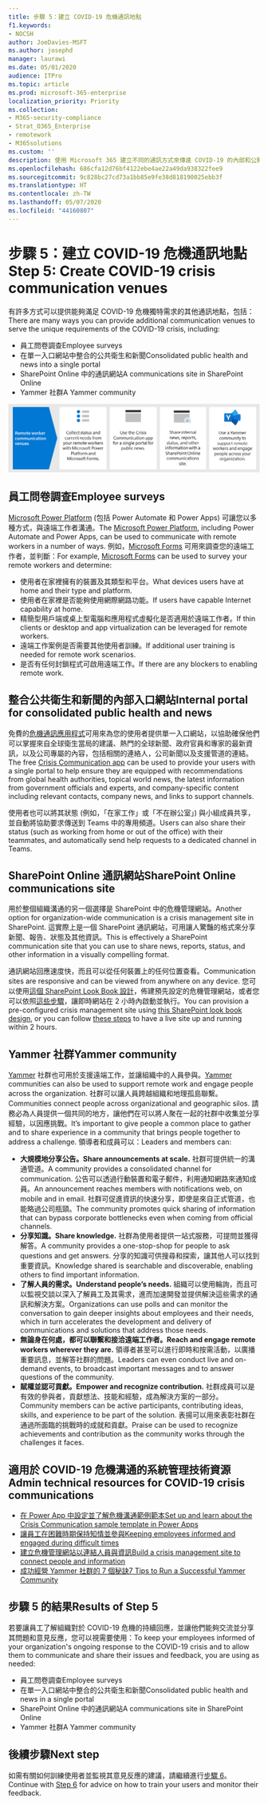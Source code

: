 ```yaml
---
title: 步驟 5：建立 COVID-19 危機通訊地點
f1.keywords:
- NOCSH
author: JoeDavies-MSFT
ms.author: josephd
manager: laurawi
ms.date: 05/01/2020
audience: ITPro
ms.topic: article
ms.prod: microsoft-365-enterprise
localization_priority: Priority
ms.collection:
- M365-security-compliance
- Strat_O365_Enterprise
- remotework
- M365solutions
ms.custom: ''
description: 使用 Microsoft 365 建立不同的通訊方式來傳達 COVID-19 的內部和公開消息。
ms.openlocfilehash: 686cfa12d76bf4122ebe4ae22a49da938322fee9
ms.sourcegitcommit: 9c828bc27cd73a1bb85e9fe38d818190025ebb3f
ms.translationtype: HT
ms.contentlocale: zh-TW
ms.lasthandoff: 05/07/2020
ms.locfileid: "44160807"
---
```

# <a name="step-5-create-covid-19-crisis-communication-venues"></a><span data-ttu-id="60419-103">步驟 5：建立 COVID-19 危機通訊地點</span><span class="sxs-lookup"><span data-stu-id="60419-103">Step 5: Create COVID-19 crisis communication venues</span></span>

<span data-ttu-id="60419-104">有許多方式可以提供能夠滿足 COVID-19 危機獨特需求的其他通訊地點，包括：</span><span class="sxs-lookup"><span data-stu-id="60419-104">There are many ways you can provide additional communication venues to serve the unique requirements of the COVID-19 crisis, including:</span></span>

- <span data-ttu-id="60419-105">員工問卷調查</span><span class="sxs-lookup"><span data-stu-id="60419-105">Employee surveys</span></span>
- <span data-ttu-id="60419-106">在單一入口網站中整合的公共衛生和新聞</span><span class="sxs-lookup"><span data-stu-id="60419-106">Consolidated public health and news into a single portal</span></span>
- <span data-ttu-id="60419-107">SharePoint Online 中的通訊網站</span><span class="sxs-lookup"><span data-stu-id="60419-107">A communications site in SharePoint Online</span></span>
- <span data-ttu-id="60419-108">Yammer 社群</span><span class="sxs-lookup"><span data-stu-id="60419-108">A Yammer community</span></span>

![COVID-19 危機通訊地點](../media/empower-people-to-work-remotely/comm-venues-grid.png)

## <a name="employee-surveys"></a><span data-ttu-id="60419-110">員工問卷調查</span><span class="sxs-lookup"><span data-stu-id="60419-110">Employee surveys</span></span>

<span data-ttu-id="60419-111">[Microsoft Power Platform](https://powerplatform.microsoft.com/) (包括 Power Automate 和 Power Apps) 可讓您以多種方式，與遠端工作者溝通。</span><span class="sxs-lookup"><span data-stu-id="60419-111">The [Microsoft Power Platform](https://powerplatform.microsoft.com/), including Power Automate and Power Apps, can be used to communicate with remote workers in a number of ways.</span></span> <span data-ttu-id="60419-112">例如，[Microsoft Forms](https://forms.microsoft.com/) 可用來調查您的遠端工作者，並判斷：</span><span class="sxs-lookup"><span data-stu-id="60419-112">For example, [Microsoft Forms](https://forms.microsoft.com/) can be used to survey your remote workers and determine:</span></span>

- <span data-ttu-id="60419-113">使用者在家裡擁有的裝置及其類型和平台。</span><span class="sxs-lookup"><span data-stu-id="60419-113">What devices users have at home and their type and platform.</span></span>
- <span data-ttu-id="60419-114">使用者在家裡是否能夠使用網際網路功能。</span><span class="sxs-lookup"><span data-stu-id="60419-114">If users have capable Internet capability at home.</span></span>
- <span data-ttu-id="60419-115">精簡型用戶端或桌上型電腦和應用程式虛擬化是否適用於遠端工作者。</span><span class="sxs-lookup"><span data-stu-id="60419-115">If thin clients or desktop and app virtualization can be leveraged for remote workers.</span></span>
- <span data-ttu-id="60419-116">遠端工作案例是否需要其他使用者訓練。</span><span class="sxs-lookup"><span data-stu-id="60419-116">If additional user training is needed for remote work scenarios.</span></span>
- <span data-ttu-id="60419-117">是否有任何封鎖程式可啟用遠端工作。</span><span class="sxs-lookup"><span data-stu-id="60419-117">If there are any blockers to enabling remote work.</span></span>

## <a name="internal-portal-for-consolidated-public-health-and-news"></a><span data-ttu-id="60419-118">整合公共衛生和新聞的內部入口網站</span><span class="sxs-lookup"><span data-stu-id="60419-118">Internal portal for consolidated public health and news</span></span>

<span data-ttu-id="60419-119">免費的[危機通訊應用程式](https://techcommunity.microsoft.com/t5/microsoft-teams-blog/coordinate-crisis-communications-using-microsoft-teams-power/ba-p/1216715)可用來為您的使用者提供單一入口網站，以協助確保他們可以掌握來自全球衛生當局的建議、熱門的全球新聞、政府官員和專家的最新資訊，以及公司專屬的內容，包括相關的連絡人，公司新聞以及支援管道的連結。</span><span class="sxs-lookup"><span data-stu-id="60419-119">The free [Crisis Communication app](https://techcommunity.microsoft.com/t5/microsoft-teams-blog/coordinate-crisis-communications-using-microsoft-teams-power/ba-p/1216715) can be used to provide your users with a single portal to help ensure they are equipped with recommendations from global health authorities, topical world news, the latest information from government officials and experts, and company-specific content including relevant contacts, company news, and links to support channels.</span></span> 

<span data-ttu-id="60419-120">使用者也可以將其狀態 (例如，「在家工作」或「不在辦公室」) 與小組成員共享，並自動將協助要求傳送到 Teams 中的專用頻道。</span><span class="sxs-lookup"><span data-stu-id="60419-120">Users can also share their status (such as working from home or out of the office) with their teammates, and automatically send help requests to a dedicated channel in Teams.</span></span>

## <a name="sharepoint-online-communications-site"></a><span data-ttu-id="60419-121">SharePoint Online 通訊網站</span><span class="sxs-lookup"><span data-stu-id="60419-121">SharePoint Online communications site</span></span>

<span data-ttu-id="60419-122">用於整個組織溝通的另一個選擇是 SharePoint 中的危機管理網站。</span><span class="sxs-lookup"><span data-stu-id="60419-122">Another option for organization-wide communication is a crisis management site in SharePoint.</span></span> <span data-ttu-id="60419-123">這實際上是一個 SharePoint 通訊網站，可用讓人驚豔的格式來分享新聞、報告、狀態及其他資訊。</span><span class="sxs-lookup"><span data-stu-id="60419-123">This is effectively a SharePoint communication site that you can use to share news, reports, status, and other information in a visually compelling format.</span></span> 

<span data-ttu-id="60419-124">通訊網站回應速度快，而且可以從任何裝置上的任何位置查看。</span><span class="sxs-lookup"><span data-stu-id="60419-124">Communication sites are responsive and can be viewed from anywhere on any device.</span></span> <span data-ttu-id="60419-125">您可以使用[這個 SharePoint Look Book 設計](https://lookbook.microsoft.com/details/8f8337d2-b1f6-4a84-91a4-9081f841f0f6)，佈建預先設定的危機管理網站，或者您可以依照[這些步驟](https://techcommunity.microsoft.com/t5/microsoft-sharepoint-blog/build-a-crisis-management-site-to-connect-people-and-information/ba-p/1216791)，讓即時網站在 2 小時內啟動並執行。</span><span class="sxs-lookup"><span data-stu-id="60419-125">You can provision a pre-configured crisis management site using [this SharePoint look book design](https://lookbook.microsoft.com/details/8f8337d2-b1f6-4a84-91a4-9081f841f0f6), or you can follow [these steps](https://techcommunity.microsoft.com/t5/microsoft-sharepoint-blog/build-a-crisis-management-site-to-connect-people-and-information/ba-p/1216791) to have a live site up and running within 2 hours.</span></span>

## <a name="yammer-community"></a><span data-ttu-id="60419-126">Yammer 社群</span><span class="sxs-lookup"><span data-stu-id="60419-126">Yammer community</span></span>

<span data-ttu-id="60419-127">[Yammer](https://docs.microsoft.com/yammer/yammer-landing-page) 社群也可用於支援遠端工作，並讓組織中的人員參與。</span><span class="sxs-lookup"><span data-stu-id="60419-127">[Yammer](https://docs.microsoft.com/yammer/yammer-landing-page) communities can also be used to support remote work and engage people across the organization.</span></span> <span data-ttu-id="60419-128">社群可以讓人員跨越組織和地理孤島聯繫。</span><span class="sxs-lookup"><span data-stu-id="60419-128">Communities connect people across organizational and geographic silos.</span></span> <span data-ttu-id="60419-129">請務必為人員提供一個共同的地方，讓他們在可以將人聚在一起的社群中收集並分享經驗，以因應挑戰。</span><span class="sxs-lookup"><span data-stu-id="60419-129">It’s important to give people a common place to gather and to share experience in a community that brings people together to address a challenge.</span></span> <span data-ttu-id="60419-130">領導者和成員可以：</span><span class="sxs-lookup"><span data-stu-id="60419-130">Leaders and members can:</span></span>

- <span data-ttu-id="60419-131">**大規模地分享公告。**</span><span class="sxs-lookup"><span data-stu-id="60419-131">**Share announcements at scale.**</span></span> <span data-ttu-id="60419-132">社群可提供統一的溝通管道。</span><span class="sxs-lookup"><span data-stu-id="60419-132">A community provides a consolidated channel for communication.</span></span> <span data-ttu-id="60419-133">公告可以透過行動裝置和電子郵件，利用通知網路來通知成員。</span><span class="sxs-lookup"><span data-stu-id="60419-133">An announcement reaches members with notifications web, on mobile and in email.</span></span> <span data-ttu-id="60419-134">社群可促進資訊的快速分享，即使是來自正式管道，也能略過公司瓶頸。</span><span class="sxs-lookup"><span data-stu-id="60419-134">The community promotes quick sharing of information that can bypass corporate bottlenecks even when coming from official channels.</span></span>
- <span data-ttu-id="60419-135">**分享知識。**</span><span class="sxs-lookup"><span data-stu-id="60419-135">**Share knowledge.**</span></span> <span data-ttu-id="60419-136">社群為使用者提供一站式服務，可提問並獲得解答。</span><span class="sxs-lookup"><span data-stu-id="60419-136">A community provides a one-stop-shop for people to ask questions and get answers.</span></span> <span data-ttu-id="60419-137">分享的知識可供搜尋和探索，讓其他人可以找到重要資訊。</span><span class="sxs-lookup"><span data-stu-id="60419-137">Knowledge shared is searchable and discoverable, enabling others to find important information.</span></span>
- <span data-ttu-id="60419-138">**了解人員的需求。**</span><span class="sxs-lookup"><span data-stu-id="60419-138">**Understand people’s needs.**</span></span> <span data-ttu-id="60419-139">組織可以使用輪詢，而且可以監視交談以深入了解員工及其需求，進而加速開發並提供解決這些需求的通訊和解決方案。</span><span class="sxs-lookup"><span data-stu-id="60419-139">Organizations can use polls and can monitor the conversation to gain deeper insights about employees and their needs, which in turn accelerates the development and delivery of communications and solutions that address those needs.</span></span>
- <span data-ttu-id="60419-140">**無論身在何處，都可以聯繫和接洽遠端工作者。**</span><span class="sxs-lookup"><span data-stu-id="60419-140">**Reach and engage remote workers wherever they are.**</span></span> <span data-ttu-id="60419-141">領導者甚至可以進行即時和按需活動，以廣播重要訊息，並解答社群的問題。</span><span class="sxs-lookup"><span data-stu-id="60419-141">Leaders can even conduct live and on-demand events, to broadcast important messages and to answer questions of the community.</span></span>
- <span data-ttu-id="60419-142">**賦權並認可貢獻。**</span><span class="sxs-lookup"><span data-stu-id="60419-142">**Empower and recognize contribution.**</span></span> <span data-ttu-id="60419-143">社群成員可以是有效的參與者，貢獻想法、技能和經驗，成為解決方案的一部分。</span><span class="sxs-lookup"><span data-stu-id="60419-143">Community members can be active participants, contributing ideas, skills, and experience to be part of the solution.</span></span> <span data-ttu-id="60419-144">表揚可以用來表彰社群在通過所面臨的挑戰時的成就和貢獻。</span><span class="sxs-lookup"><span data-stu-id="60419-144">Praise can be used to recognize achievements and contribution as the community works through the challenges it faces.</span></span>

## <a name="admin-technical-resources-for-covid-19-crisis-communications"></a><span data-ttu-id="60419-145">適用於 COVID-19 危機溝通的系統管理技術資源</span><span class="sxs-lookup"><span data-stu-id="60419-145">Admin technical resources for COVID-19 crisis communications</span></span>

- [<span data-ttu-id="60419-146">在 Power App 中設定並了解危機溝通範例範本</span><span class="sxs-lookup"><span data-stu-id="60419-146">Set up and learn about the Crisis Communication sample template in Power Apps</span></span>](https://docs.microsoft.com/powerapps/maker/canvas-apps/sample-crisis-communication-app)
- [<span data-ttu-id="60419-147">讓員工在困難時期保持知情並參與</span><span class="sxs-lookup"><span data-stu-id="60419-147">Keeping employees informed and engaged during difficult times</span></span>](https://techcommunity.microsoft.com/t5/yammer-blog/keeping-employees-informed-and-engaged-during-difficult-times/ba-p/1216032)
- [<span data-ttu-id="60419-148">建立危機管理網站以連結人員與資訊</span><span class="sxs-lookup"><span data-stu-id="60419-148">Build a crisis management site to connect people and information</span></span>](https://techcommunity.microsoft.com/t5/microsoft-sharepoint-blog/build-a-crisis-management-site-to-connect-people-and-information/ba-p/1216791)
- [<span data-ttu-id="60419-149">成功經營 Yammer 社群的 7 個秘訣</span><span class="sxs-lookup"><span data-stu-id="60419-149">7 Tips to Run a Successful Yammer Community</span></span>](https://techcommunity.microsoft.com/t5/yammer-blog/7-tips-to-run-a-successful-yammer-community-formerly-group/ba-p/444720)

## <a name="results-of-step-5"></a><span data-ttu-id="60419-150">步驟 5 的結果</span><span class="sxs-lookup"><span data-stu-id="60419-150">Results of Step 5</span></span>

<span data-ttu-id="60419-151">若要讓員工了解組織對於 COVID-19 危機的持續回應，並讓他們能夠交流並分享其問題和意見反應，您可以視需要使用：</span><span class="sxs-lookup"><span data-stu-id="60419-151">To keep your employees informed of your organization's ongoing response to the COVID-19 crisis and to allow them to communicate and share their issues and feedback, you are using as needed:</span></span>

- <span data-ttu-id="60419-152">員工問卷調查</span><span class="sxs-lookup"><span data-stu-id="60419-152">Employee surveys</span></span>
- <span data-ttu-id="60419-153">在單一入口網站中整合的公共衛生和新聞</span><span class="sxs-lookup"><span data-stu-id="60419-153">Consolidated public health and news in a single portal</span></span>
- <span data-ttu-id="60419-154">SharePoint Online 中的通訊網站</span><span class="sxs-lookup"><span data-stu-id="60419-154">A communications site in SharePoint Online</span></span>
- <span data-ttu-id="60419-155">Yammer 社群</span><span class="sxs-lookup"><span data-stu-id="60419-155">A Yammer community</span></span>

## <a name="next-step"></a><span data-ttu-id="60419-156">後續步驟</span><span class="sxs-lookup"><span data-stu-id="60419-156">Next step</span></span>

<span data-ttu-id="60419-157">如需有關如何訓練使用者並監視其意見反應的建議，請繼續進行[步驟 6](empower-people-to-work-remotely-train-monitor-usage.md)。</span><span class="sxs-lookup"><span data-stu-id="60419-157">Continue with [Step 6](empower-people-to-work-remotely-train-monitor-usage.md) for advice on how to train your users and monitor their feedback.</span></span>
